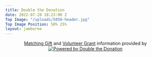 ```yaml
---
title: Double the Donation
date: 2022-07-28 18:23:00 Z
Top Image: "/uploads/5050-header.jpg"
Top Image Position: 50% 25%
layout: jamboree
---
```


<script>var DDCONF = { API_KEY: "VHyE4NFBsD25m4uk" };</script>  <script src="https://doublethedonation.com/api/js/ddplugin.js"></script> <link href="https://doublethedonation.com/api/css/ddplugin.css" rel="stylesheet"> <div id="dd-container" ng-app="dd.plugin"> <div class="well"> <div ng-include="search_template"></div> <p><center><a href="https://doublethedonation.com/matching-grant-resources/matching-gift-basics/">Matching Gift</a> and <a href="https://doublethedonation.com/matching-grant-resources/volunteer-grant-basics/">Volunteer Grant</a> information provided by <br> <a href="https://doublethedonation.com"><img alt="Powered by Double the Donation" src="https://doublethedonation.com/api/img/powered-by.png" /></a></center></p> </div> </div>